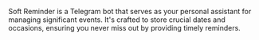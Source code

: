 Soft Reminder is a Telegram bot that serves as your personal assistant for managing significant events. It's crafted to store crucial dates and occasions, ensuring you never miss out by providing timely reminders.

